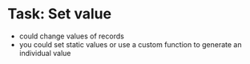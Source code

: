 Task: Set value
====================================

- could change values of records
- you could set static values or use a custom function to generate an individual value